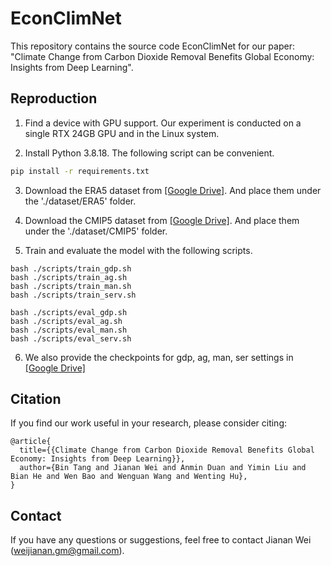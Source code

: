 # EconClimNet
This repository contains the source code EconClimNet for our paper: "Climate Change from Carbon Dioxide Removal Benefits Global Economy: Insights from Deep Learning".

## Reproduction

1. Find a device with GPU support. Our experiment is conducted on a single RTX 24GB GPU and in the Linux system.

2. Install Python 3.8.18. The following script can be convenient.
```bash
pip install -r requirements.txt
```

3. Download the ERA5 dataset from [[Google Drive]](https://drive.google.com/file/d/1u4UQk0M_Ht3jKEKZGrmFdsvlHgAdXibh/view?usp=sharing). And place them under the './dataset/ERA5' folder.

4. Download the CMIP5 dataset from [[Google Drive]](https://drive.google.com/file/d/1b9d56N1abrYimzaDDUGzK5CA-t16As3R/view?usp=sharing). And place them under the './dataset/CMIP5' folder.

5. Train and evaluate the model with the following scripts.

```shell
bash ./scripts/train_gdp.sh
bash ./scripts/train_ag.sh
bash ./scripts/train_man.sh
bash ./scripts/train_serv.sh
```

```shell
bash ./scripts/eval_gdp.sh
bash ./scripts/eval_ag.sh
bash ./scripts/eval_man.sh
bash ./scripts/eval_serv.sh
```

6. We also provide the checkpoints for gdp, ag, man, ser settings in [[Google Drive]](https://drive.google.com/file/d/1O_jiN-8zxztd_wNJBQE4rm8Bo3V9hZCz/view?usp=sharing)

## Citation

If you find our work useful in your research, please consider citing:

```
@article{
  title={{Climate Change from Carbon Dioxide Removal Benefits Global Economy: Insights from Deep Learning}},
  author={Bin Tang and Jianan Wei and Anmin Duan and Yimin Liu and Bian He and Wen Bao and Wenguan Wang and Wenting Hu},
}
```

## Contact
If you have any questions or suggestions, feel free to contact Jianan Wei (weijianan.gm@gmail.com).




